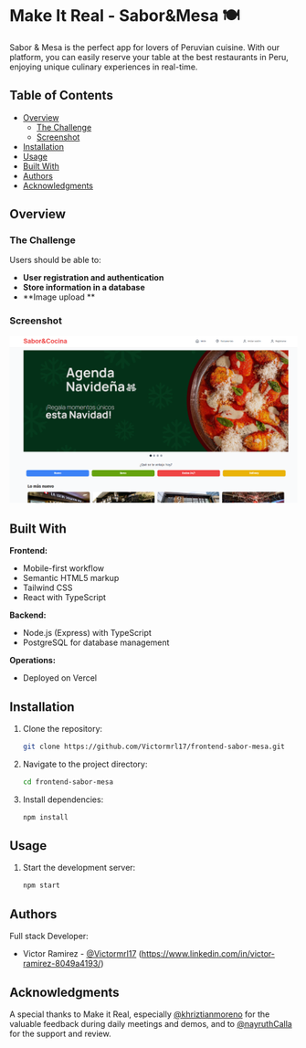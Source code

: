# Make It Real - Sabor&Mesa 🍽️

Sabor & Mesa is the perfect app for lovers of Peruvian cuisine. With our platform, you can easily reserve your table at the best restaurants in Peru, enjoying unique culinary experiences in real-time.

## Table of Contents

- [Overview](#overview)
  - [The Challenge](#the-challenge)
  - [Screenshot](#screenshot)
- [Installation](#installation)
- [Usage](#usage)
- [Built With](#built-with)
- [Authors](#authors)
- [Acknowledgments](#acknowledgments)

## Overview

### The Challenge

Users should be able to:

- **User registration and authentication**
- **Store information in a database**
- **Image upload **

### Screenshot

<div align="center">
  <img src="./public/assets/Imagen6.png" alt="Landing" />
</div>

## Built With

**Frontend:**

- Mobile-first workflow
- Semantic HTML5 markup
- Tailwind CSS
- React with TypeScript

**Backend:**

- Node.js (Express) with TypeScript
- PostgreSQL for database management

**Operations:**

- Deployed on Vercel

## Installation

1. Clone the repository:
   ```sh
   git clone https://github.com/Victormrl17/frontend-sabor-mesa.git
   ```
2. Navigate to the project directory:
   ```sh
   cd frontend-sabor-mesa
   ```
3. Install dependencies:
   ```sh
   npm install
   ```

## Usage

1. Start the development server:
   ```sh
   npm start
   ```

## Authors

Full stack Developer:

- Victor Ramirez - [@Victormrl17](https://github.com/Victormrl17) (https://www.linkedin.com/in/victor-ramirez-8049a4193/)

## Acknowledgments

A special thanks to Make it Real, especially [@khriztianmoreno](https://github.com/khriztianmoreno) for the valuable feedback during daily meetings and demos, and to [@nayruthCalla](https://github.com/nayruthCalla) for the support and review.
